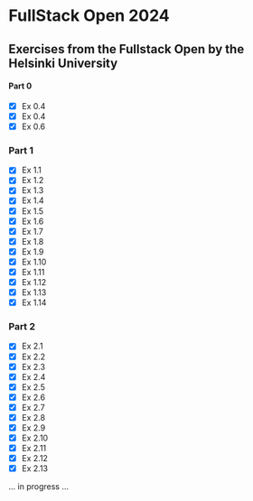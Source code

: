 # FullStack Open 2024

## Exercises from the Fullstack Open by the Helsinki University

#### Part 0

- [x] Ex 0.4
- [x] Ex 0.4
- [x] Ex 0.6

### Part 1

- [x] Ex 1.1
- [x] Ex 1.2
- [x] Ex 1.3
- [x] Ex 1.4
- [x] Ex 1.5
- [x] Ex 1.6
- [x] Ex 1.7
- [x] Ex 1.8
- [x] Ex 1.9
- [x] Ex 1.10
- [x] Ex 1.11
- [x] Ex 1.12
- [x] Ex 1.13
- [x] Ex 1.14

### Part 2

- [x] Ex 2.1
- [x] Ex 2.2
- [x] Ex 2.3
- [x] Ex 2.4
- [x] Ex 2.5
- [x] Ex 2.6
- [x] Ex 2.7
- [x] Ex 2.8
- [x] Ex 2.9
- [x] Ex 2.10
- [x] Ex 2.11
- [x] Ex 2.12
- [x] Ex 2.13

... in progress ...
